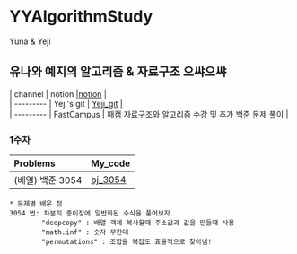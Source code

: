 # YYAlgorithmStudy
Yuna &amp; Yeji
## 유나와 예지의 알고리즘 & 자료구조 으쌰으쌰
| channel     | notion  |[notion](https://www.notion.so/Algorithm-study-9e8ebc1d8fcb442d85c4f23b9cbfa8df) |  
| --------- | Yeji's git | [Yeji_git](https://github.com/simba-pumba/YYAlgorithmStudy) |  
| --------- | FastCampus | 패캠 자료구조와 알고리즘 수강 및 추가 백준 문제 풀이 |  

### 1주차 
| Problems    | My_code  |  
| :--------- | --------- | 
| (배열) 백준 3054 | [bj_3054](배열/bj_17406_V2.py) |   


```
* 문제별 배운 점 
3054 번: 차분히 종이장에 일반화된 수식을 풀어보자. 
        "deepcopy" : 배열 객체 복사할때 주소값과 값을 만들때 사용 
        "math.inf" : 숫자 무한대 
        "permutations" : 조합을 복잡도 효율적으로 찾아냄!
```
<br>

